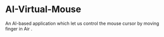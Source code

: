 # AI-Virtual-Mouse
An AI-based application which let us control the mouse cursor  by moving finger in Air .
